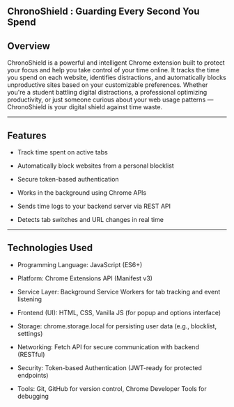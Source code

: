  **ChronoShield : Guarding Every Second You Spend**
---
**Overview**
---
ChronoShield is a powerful and intelligent Chrome extension built to protect your focus and help you take control of your time online. It tracks the time you spend on each website, identifies distractions, and automatically blocks unproductive sites based on your customizable preferences. Whether you're a student battling digital distractions, a professional optimizing productivity, or just someone curious about your web usage patterns — ChronoShield is your digital shield against time waste.

---
 **Features**
 ---
 - Track time spent on active tabs

- Automatically block websites from a personal blocklist

 - Secure token-based authentication

 - Works in the background using Chrome APIs

 - Sends time logs to your backend server via REST API

 - Detects tab switches and URL changes in real time

---

 **Technologies Used**
 ---
- Programming Language: JavaScript (ES6+)

- Platform: Chrome Extensions API (Manifest v3)

- Service Layer: Background Service Workers for tab tracking and event listening

- Frontend (UI): HTML, CSS, Vanilla JS (for popup and options interface)

- Storage: chrome.storage.local for persisting user data (e.g., blocklist, settings)

- Networking: Fetch API for secure communication with backend (RESTful)

- Security: Token-based Authentication (JWT-ready for protected endpoints)

- Tools: Git, GitHub for version control, Chrome Developer Tools for debugging
